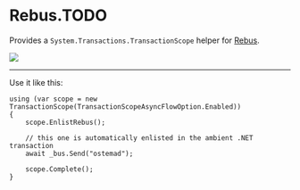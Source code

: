 # Rebus.TODO

Provides a `System.Transactions.TransactionScope` helper for [Rebus](https://github.com/rebus-org/Rebus).

![](https://raw.githubusercontent.com/rebus-org/Rebus/master/artwork/little_rebusbus2_copy-200x200.png)

---

Use it like this:

	using (var scope = new TransactionScope(TransactionScopeAsyncFlowOption.Enabled))
	{
		scope.EnlistRebus();

		// this one is automatically enlisted in the ambient .NET transaction
		await _bus.Send("ostemad");

		scope.Complete();
	}

